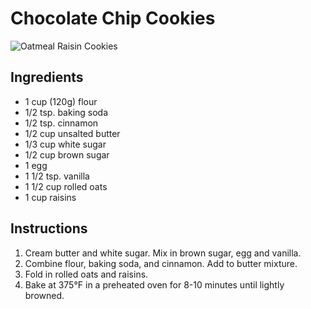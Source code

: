 # Chocolate Chip Cookies
![Oatmeal Raisin Cookies](/pics/oatmeal-raisin-cookies.webp)

## Ingredients
- 1 cup (120g) flour
- 1/2 tsp. baking soda
- 1/2 tsp. cinnamon
- 1/2 cup unsalted butter
- 1/3 cup white sugar
- 1/2 cup brown sugar
- 1 egg
- 1 1/2 tsp. vanilla
- 1 1/2 cup rolled oats
- 1 cup raisins

## Instructions
1. Cream butter and white sugar. Mix in brown sugar, egg and vanilla.
2. Combine flour, baking soda, and cinnamon. Add to butter mixture.
3. Fold in rolled oats and raisins.
4. Bake at 375&deg;F in a preheated oven for 8-10 minutes until lightly browned.